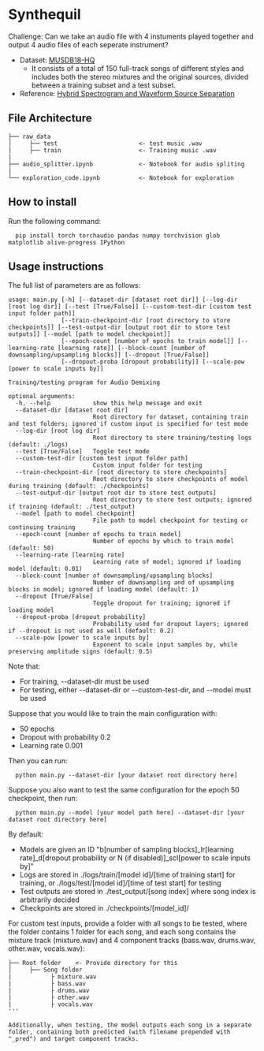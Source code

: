 # Synthequil

Challenge: Can we take an audio file with 4 instuments played together and output 4 audio files of each seperate instrument?

- Dataset: [MUSDB18-HQ](https://zenodo.org/record/3338373#.YknC3DURW3A) 
  - It consists of a total of 150 full-track songs of different styles and includes both the stereo mixtures and the original sources, divided between a training subset and a test subset.
- Reference: [Hybrid Spectrogram and Waveform Source Separation](https://arxiv.org/pdf/2111.03600.pdf)

## File Architecture 

```
├── raw_data
│     ├── test                       <- test music .wav
|     ├── train                      <- Training music .wav
| 
├── audio_splitter.ipynb             <- Notebook for audio spliting
| 
└── exploration_code.ipynb           <- Notebook for exploration 
```

## How to install 

Run the following command:

```python3
  pip install torch torchaudio pandas numpy torchvision glob matplotlib alive-progress IPython
```

## Usage instructions

The full list of parameters are as follows:
```
usage: main.py [-h] [--dataset-dir [dataset root dir]] [--log-dir [root log dir]] [--test [True/False]] [--custom-test-dir [custom test input folder path]]
               [--train-checkpoint-dir [root directory to store checkpoints]] [--test-output-dir [output root dir to store test outputs]] [--model [path to model checkpoint]]
               [--epoch-count [number of epochs to train model]] [--learning-rate [learning rate]] [--block-count [number of downsampling/upsampling blocks]] [--dropout [True/False]]
               [--dropout-proba [dropout probability]] [--scale-pow [power to scale inputs by]]

Training/testing program for Audio Demixing

optional arguments:
  -h, --help            show this help message and exit
  --dataset-dir [dataset root dir]
                        Root directory for dataset, containing train and test folders; ignored if custom input is specified for test mode
  --log-dir [root log dir]
                        Root directory to store training/testing logs (default: ./logs)
  --test [True/False]   Toggle test mode
  --custom-test-dir [custom test input folder path]
                        Custom input folder for testing
  --train-checkpoint-dir [root directory to store checkpoints]
                        Root directory to store checkpoints of model during training (default: ./checkpoints)
  --test-output-dir [output root dir to store test outputs]
                        Root directory to store test outputs; ignored if training (default: ./test_output)
  --model [path to model checkpoint]
                        File path to model checkpoint for testing or continuing training
  --epoch-count [number of epochs to train model]
                        Number of epochs by which to train model (default: 50)
  --learning-rate [learning rate]
                        Learning rate of model; ignored if loading model (default: 0.01)
  --block-count [number of downsampling/upsampling blocks]
                        Number of downsampling and of upsampling blocks in model; ignored if loading model (default: 1)
  --dropout [True/False]
                        Toggle dropout for training; ignored if loading model
  --dropout-proba [dropout probability]
                        Probability used for dropout layers; ignored if --dropout is not used as well (default: 0.2)
  --scale-pow [power to scale inputs by]
                        Exponent to scale input samples by, while preserving amplitude signs (default: 0.5)
```

Note that:
- For training, --dataset-dir must be used
- For testing, either --dataset-dir or --custom-test-dir, and --model must be used

Suppose that you would like to train the main configuration with:
- 50 epochs
- Dropout with probability 0.2
- Learning rate 0.001

Then you can run:
```python3
  python main.py --dataset-dir [your dataset root directory here]
```

Suppose you also want to test the same configuration for the epoch 50 checkpoint, then run:
```python3
  python main.py --model [your model path here] --dataset-dir [your dataset root directory here]
```
By default:
- Models are given an ID "b\[number of sampling blocks\]_lr\[learning rate\]_d\[dropout probability or N (if disabled)\]_scl\[power to scale inputs by\]"
- Logs are stored in ./logs/train/\[model id\]/\[time of training start\] for training, or ./logs/test/\[model id\]/\[time of test start\] for testing
- Test outputs are stored in ./test_output/\[song index\] where song index is arbitrarily decided
- Checkpoints are stored in ./checkpoints/\[model_id\]/

For custom test inputs, provide a folder with all songs to be tested, where the folder contains 1 folder for each song, and each song contains the mixture track (mixture.wav) and 4 component tracks (bass.wav, drums.wav, other.wav, vocals.wav):
```
├── Root folder    <- Provide directory for this
│     ├── Song folder
|           ├ mixture.wav
|           ├ bass.wav
|           ├ drums.wav
|           ├ other.wav
|           ├ vocals.wav
'''

Additionally, when testing, the model outputs each song in a separate folder, containing both predicted (with filename prepended with "_pred") and target component tracks.